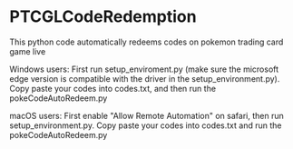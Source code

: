 # PTCGLCodeRedemption
This python code automatically redeems codes on pokemon trading card game live

Windows users: First run setup_enviroment.py (make sure the microsoft edge version is compatible with the driver in the setup_environment.py). Copy paste your codes into codes.txt, and then run the pokeCodeAutoRedeem.py

macOS users: First enable "Allow Remote Automation" on safari, then run setup_environment.py. Copy paste your codes into codes.txt and run the pokeCodeAutoRedeem.py
